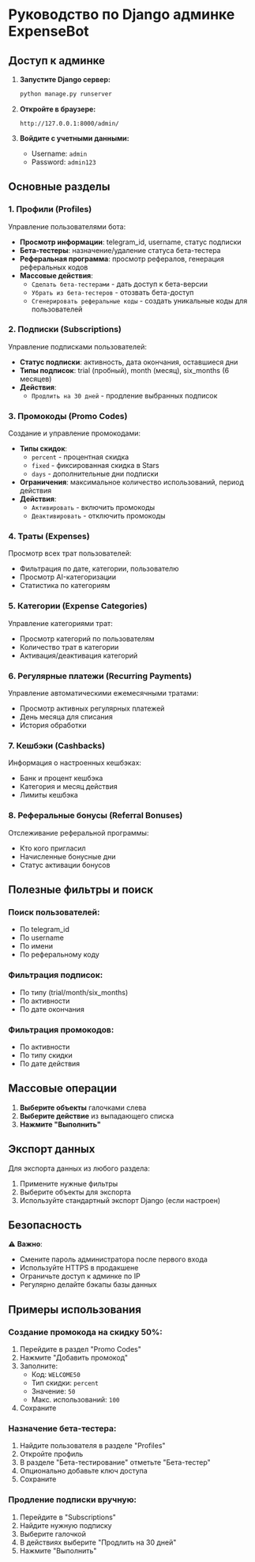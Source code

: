 # Руководство по Django админке ExpenseBot

## Доступ к админке

1. **Запустите Django сервер:**
   ```bash
   python manage.py runserver
   ```

2. **Откройте в браузере:**
   ```
   http://127.0.0.1:8000/admin/
   ```

3. **Войдите с учетными данными:**
   - Username: `admin`
   - Password: `admin123`

## Основные разделы

### 1. Профили (Profiles)
Управление пользователями бота:
- **Просмотр информации**: telegram_id, username, статус подписки
- **Бета-тестеры**: назначение/удаление статуса бета-тестера
- **Реферальная программа**: просмотр рефералов, генерация реферальных кодов
- **Массовые действия**:
  - `Сделать бета-тестерами` - дать доступ к бета-версии
  - `Убрать из бета-тестеров` - отозвать бета-доступ
  - `Сгенерировать реферальные коды` - создать уникальные коды для пользователей

### 2. Подписки (Subscriptions)
Управление подписками пользователей:
- **Статус подписки**: активность, дата окончания, оставшиеся дни
- **Типы подписок**: trial (пробный), month (месяц), six_months (6 месяцев)
- **Действия**:
  - `Продлить на 30 дней` - продление выбранных подписок

### 3. Промокоды (Promo Codes)
Создание и управление промокодами:
- **Типы скидок**:
  - `percent` - процентная скидка
  - `fixed` - фиксированная скидка в Stars
  - `days` - дополнительные дни подписки
- **Ограничения**: максимальное количество использований, период действия
- **Действия**:
  - `Активировать` - включить промокоды
  - `Деактивировать` - отключить промокоды

### 4. Траты (Expenses)
Просмотр всех трат пользователей:
- Фильтрация по дате, категории, пользователю
- Просмотр AI-категоризации
- Статистика по категориям

### 5. Категории (Expense Categories)
Управление категориями трат:
- Просмотр категорий по пользователям
- Количество трат в категории
- Активация/деактивация категорий

### 6. Регулярные платежи (Recurring Payments)
Управление автоматическими ежемесячными тратами:
- Просмотр активных регулярных платежей
- День месяца для списания
- История обработки

### 7. Кешбэки (Cashbacks)
Информация о настроенных кешбэках:
- Банк и процент кешбэка
- Категория и месяц действия
- Лимиты кешбэка

### 8. Реферальные бонусы (Referral Bonuses)
Отслеживание реферальной программы:
- Кто кого пригласил
- Начисленные бонусные дни
- Статус активации бонусов

## Полезные фильтры и поиск

### Поиск пользователей:
- По telegram_id
- По username
- По имени
- По реферальному коду

### Фильтрация подписок:
- По типу (trial/month/six_months)
- По активности
- По дате окончания

### Фильтрация промокодов:
- По активности
- По типу скидки
- По дате действия

## Массовые операции

1. **Выберите объекты** галочками слева
2. **Выберите действие** из выпадающего списка
3. **Нажмите "Выполнить"**

## Экспорт данных

Для экспорта данных из любого раздела:
1. Примените нужные фильтры
2. Выберите объекты для экспорта
3. Используйте стандартный экспорт Django (если настроен)

## Безопасность

⚠️ **Важно**: 
- Смените пароль администратора после первого входа
- Используйте HTTPS в продакшене
- Ограничьте доступ к админке по IP
- Регулярно делайте бэкапы базы данных

## Примеры использования

### Создание промокода на скидку 50%:
1. Перейдите в раздел "Promo Codes"
2. Нажмите "Добавить промокод"
3. Заполните:
   - Код: `WELCOME50`
   - Тип скидки: `percent`
   - Значение: `50`
   - Макс. использований: `100`
4. Сохраните

### Назначение бета-тестера:
1. Найдите пользователя в разделе "Profiles"
2. Откройте профиль
3. В разделе "Бета-тестирование" отметьте "Бета-тестер"
4. Опционально добавьте ключ доступа
5. Сохраните

### Продление подписки вручную:
1. Перейдите в "Subscriptions"
2. Найдите нужную подписку
3. Выберите галочкой
4. В действиях выберите "Продлить на 30 дней"
5. Нажмите "Выполнить"